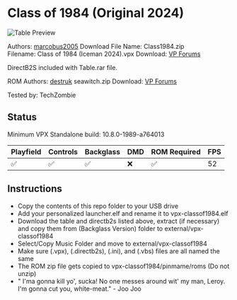 # Class of 1984 (Original 2024)

![Table Preview](https://vpuniverse.com/screenshots/monthly_2024_03/Screenshot4.png.de0bfadb240635fbce5166d812278e82.png)

Authors: [marcobus2005](https://vpuniverse.com/profile/53087-marcobus2005/)
Download File Name: Class1984.zip   
Filename: Class of 1984 (Iceman 2024).vpx 
Download: [VP Forums](https://vpuniverse.com/files/file/19146-class-of-1984-backglass-und-pup-version/)

DirectB2S included with Table.rar file. 


ROM 
Authors: [destruk](https://www.vpforums.org/index.php?showuser=5)
seawitch.zip
Download: [VP Forums](https://www.vpforums.org/index.php?app=downloads&showfile=742)

Tested by: TechZombie


## Status 

Minimum VPX Standalone build: 10.8.0-1989-a764013

| Playfield | Controls | Backglass | DMD | ROM Required | FPS | 
|-----------|----------|-----------|-----|--------------|-----|
| :white_check_mark: | :white_check_mark: | :white_check_mark: | :x: | :white_check_mark: | 52 |

## Instructions

- Copy the contents of this repo folder to your USB drive
- Add your personalized launcher.elf and rename it to vpx-classof1984.elf
- Download the table and directb2s listed above, extract (if necessary) and copy them from (Backglass Version) folder to external/vpx-classof1984
- Select/Copy Music Folder and move to external/vpx-classof1984
- Make sure (.vpx), (.directb2s), (.ini), and (.vbs) files are all named the same
- The ROM zip file gets copied to vpx-classof1984/pinmame/roms (Do not unzip)
- " I'ma gonna kill yo', sucka! No one messes around wit' my man, Leroy. I'm gonna cut you, white-meat." - Joo Joo
